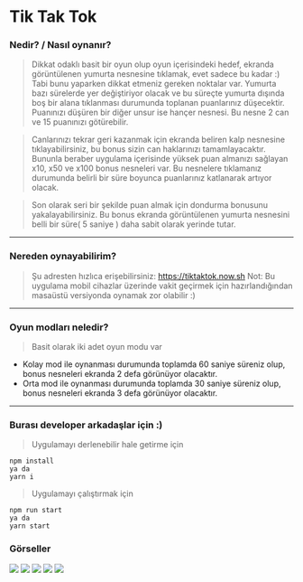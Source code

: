 # Tik Tak Tok

### Nedir? / Nasıl oynanır?
> Dikkat odaklı basit bir oyun olup oyun içerisindeki hedef, ekranda görüntülenen yumurta nesnesine tıklamak, evet sadece bu kadar :) Tabi bunu yaparken dikkat etmeniz gereken noktalar var. Yumurta bazı sürelerde yer değiştiriyor olacak ve bu süreçte yumurta dışında boş bir alana tıklanması durumunda toplanan puanlarınız düşecektir. Puanınızı düşüren bir diğer unsur ise hançer nesnesi. Bu nesne 2 can ve 15 puanınızı götürebilir.

>Canlarınızı tekrar geri kazanmak için ekranda beliren kalp nesnesine tıklayabilirsiniz, bu bonus sizin can haklarınızı tamamlayacaktır.
>Bununla beraber uygulama içerisinde yüksek puan almanızı sağlayan x10, x50 ve x100 bonus nesneleri var. Bu nesnelere tıklamanız durumunda belirli bir süre boyunca puanlarınız katlanarak artıyor olacak.

>Son olarak seri bir şekilde puan almak için dondurma bonusunu yakalayabilirsiniz. Bu bonus ekranda görüntülenen yumurta nesnesini belli bir süre( 5 saniye ) daha sabit olarak yerinde tutar.
---
### Nereden oynayabilirim?
>Şu adresten hızlıca erişebilirsiniz: https://tiktaktok.now.sh
Not: Bu uygulama mobil cihazlar üzerinde vakit geçirmek için hazırlandığından masaüstü versiyonda oynamak zor olabilir :)
---
### Oyun modları neledir?
>Basit olarak iki adet oyun modu var 
 - Kolay mod ile oynanması durumunda toplamda 60 saniye süreniz olup, bonus nesneleri ekranda 2 defa görünüyor olacaktır.
 - Orta mod ile oynanması durumunda toplamda 30 saniye süreniz olup, bonus nesneleri ekranda 3 defa görünüyor olacaktır.
---
### Burası developer arkadaşlar için :)
>Uygulamayı derlenebilir hale getirme için 
```
npm install
ya da
yarn i
```
>Uygulamayı çalıştırmak için
```
npm run start
ya da
yarn start
```

### Görseller
![](https://raw.githubusercontent.com/huseyinzengin91/tik-tak-tok/master/preview/image1.png)
![](https://raw.githubusercontent.com/huseyinzengin91/tik-tak-tok/master/preview/image2.png)
![](https://raw.githubusercontent.com/huseyinzengin91/tik-tak-tok/master/preview/image3.png)
![](https://raw.githubusercontent.com/huseyinzengin91/tik-tak-tok/master/preview/image4.png)
![](https://raw.githubusercontent.com/huseyinzengin91/tik-tak-tok/master/preview/image5.png)
